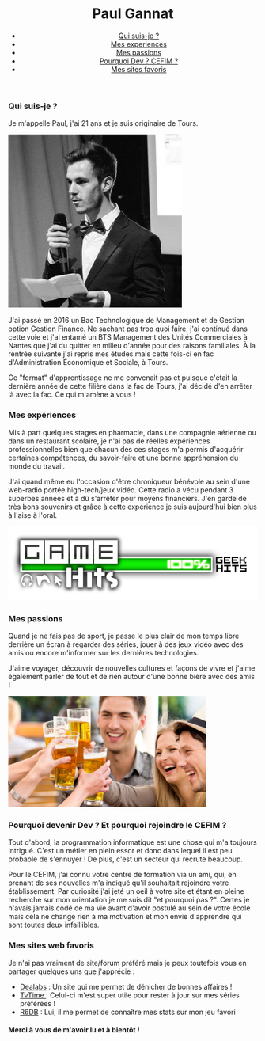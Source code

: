<link rel="stylesheet" href="https://github.com/Skittoule/Moi-c-est-Paul/blob/master/css">
<header>
    <h1>Paul Gannat</h1>
    <ul id="navigation">
        <li><a href="#Moi">Qui suis-je ?</a></li>
        <li><a href="#Experiences">Mes experiences</a></li>
        <li><a href="#Passions">Mes passions</a></li>
        <li><a href="#Dev">Pourquoi Dev ? CEFIM ?</a></li>
        <li><a href="#Favoris">Mes sites favoris</a></li>
    </ul>
</header>

<section>
    <h3>Qui suis-je ?</h3>
    <p>Je m'appelle Paul, j'ai 21 ans et je suis originaire de Tours.</p> 
    <img src="moi.jpg" width="351" height="350">
    <p>J'ai passé en 2016 un Bac Technologique de Management et de Gestion option Gestion Finance. Ne sachant pas trop quoi faire, j'ai continué dans cette voie et j'ai entamé un BTS Management des Unités Commerciales à Nantes que j'ai du quitter en milieu d'année         pour des raisons familiales. À la rentrée suivante j'ai repris mes études mais cette fois-ci en fac d'Administration Économique et       Sociale, à Tours.</p> 
    <p>Ce "format" d'apprentissage ne me convenait pas et puisque c'était la dernière année de cette filière dans la fac de Tours, j'ai  décidé d'en arrêter là avec la fac. Ce qui m'amène à vous !</p>
</section>

<section>
    <h3>Mes expériences</h3>
    <p> Mis à part quelques stages en pharmacie, dans une compagnie aérienne ou dans un restaurant scolaire, je n'ai pas de réelles expériences professionnelles bien que chacun des ces stages m'a permis d'acquérir certaines compétences, du savoir-faire et une bonne appréhension du monde du travail.
    <p>J'ai quand même eu l'occasion d'être chroniqueur bénévole au sein d'une web-radio portée high-tech/jeux vidéo. Cette radio a vécu pendant 3 superbes années et à dû s'arrêter pour moyens financiers. J'en garde de très bons souvenirs et grâce à cette expérience je suis aujourd'hui bien plus à l'aise à l'oral.</p>
    <img src="game hits.png" width="512" heigh="512">
</section>

<section>
    <h3>Mes passions</h3>
    <p>Quand je ne fais pas de sport, je passe le plus clair de mon temps libre derrière un écran à regarder des séries, jouer à des jeux vidéo avec des amis ou encore m'informer sur les dernières technologies.</p>
    <p>J'aime voyager, découvrir de nouvelles cultures et façons de vivre et j'aime également parler de tout et de rien autour d'une bonne bière avec des amis !</p>
    <img src="amis-biere.jpg" width="400" heigh="400">
</section>

<section>
    <h3>Pourquoi devenir Dev ? Et pourquoi rejoindre le CEFIM ?</h3> 
    <p>Tout d'abord, la programmation informatique est une chose qui m'a toujours intrigué. C'est un métier en plein essor et donc dans lequel il est peu probable de s'ennuyer ! De plus, c'est un secteur qui recrute beaucoup.</p> 
    <p>Pour le CEFIM, j'ai connu votre centre de formation via un ami, qui, en prenant de ses nouvelles m'a indiqué qu'il souhaitait rejoindre votre établissement. Par curiosité j'ai jeté un oeil à votre site et étant en pleine recherche sur mon orientation je me suis dit "et pourquoi pas ?". Certes je n'avais jamais codé de ma vie avant d'avoir postulé au sein de votre école mais cela ne change rien à ma motivation et mon envie d'apprendre qui sont toutes deux infaillibles.</p> 
</section>

<section>
    <h3>Mes sites web favoris</h3>
    <p>Je n'ai pas vraiment de site/forum préféré mais je peux toutefois vous en partager quelques uns que j'apprécie :</p>
        <ul>
            <li> <a href="https://www.dealabs.com/"> Dealabs</a> : Un site qui me permet de dénicher de bonnes affaires !
            <li> <a href="https://www.tvtime.com/fr"> TvTime </a> : Celui-ci m'est super utile pour rester à jour sur mes séries préférées !
            <li> <a href="https://r6db.com/"> R6DB</a> : Lui, il me permet de connaître mes stats sur mon jeu favori
</section>

<h4>Merci à vous de m'avoir lu et à bientôt !</h4>
